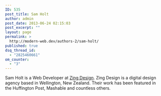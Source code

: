 ```yaml
---
ID: 535
post_title: Sam Holt
author: admin
post_date: 2013-06-24 02:15:03
post_excerpt: ""
layout: page
permalink: >
  http://modern-web.dev/authors-2/sam-holt/
published: true
dsq_thread_id:
  - "2825460661"
om_counter:
  - "3"
---
```

Sam Holt is a Web Developer at [Zing Design][1]. Zing Design is a digital design agency based in Wellington, New Zealand. Their work has been featured in the Huffington Post, Mashable and countless others.

 [1]: http://www.zingdesign.com/